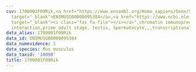 ```yaml
---
csv: 1700001F09Rik,<a href="https://www.ensembl.org/Homo_sapiens/Gene/Summary?db=core;g=ENSMUSG00000095384"
  target="_blank">ENSMUSG00000095384</a>,<a href="https://www.ncbi.nlm.nih.gov/pubmed/25450459"
  target="_blank"><i class="fas fa-file"></i></a>",chromatin immunoprecipitation assay,direct
  interaction,prime adult stage, testis, Spermatocyte,,,transcriptional regulation,
data_alias: 1700001F09Rik
data_id: ENSMUSG00000095384
data_numevidence: 1
data_species: Mus musculus
data_taxid: '10090'
title: 1700001F09Rik
---
```

